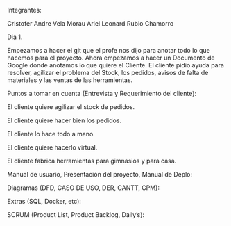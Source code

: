 Integrantes:

Cristofer Andre Vela Morau
Ariel Leonard Rubio Chamorro

Dia 1.

Empezamos a hacer el git que el profe nos dijo para anotar todo lo que hacemos para el proyecto. Ahora empezamos a hacer un Documento de Google donde anotamos lo que quiere el Cliente.
El cliente pidio ayuda para resolver, agilizar el problema del Stock, los pedidos, avisos de falta de materiales y las ventas de las herramientas.

Puntos a tomar en cuenta (Entrevista y Requerimiento del cliente):

El cliente quiere agilizar el stock de pedidos.

El cliente quiere hacer bien los pedidos.

El cliente lo hace todo a mano.

El cliente quiere hacerlo virtual.

El cliente fabrica herramientas para gimnasios y para casa.



Manual de usuario, Presentación del proyecto, Manual de Deplo: 



Diagramas (DFD, CASO DE USO, DER, GANTT, CPM):



Extras (SQL, Docker, etc):



SCRUM (Product List, Product Backlog, Daily’s):




